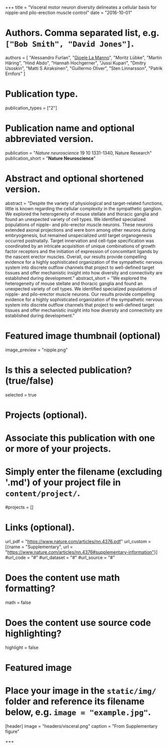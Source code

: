 +++
title = "Visceral motor neuron diversity delineates a cellular basis for nipple-and pilo-erection muscle control"
date = "2016-10-01"

# Authors. Comma separated list, e.g. `["Bob Smith", "David Jones"]`.
authors = [
"Alessandro Furlan", 
"<u>Gioele La Manno</u>", 
"Moritz Lübke", 
"Martin Häring", 
"Hind Abdo", 
"Hannah Hochgerner", 
"Jussi Kupari", 
"Dmitry Usoskin", 
"Matti S Airaksinen", 
"Guillermo Oliver", 
"Sten Linnarsson", 
"Patrik Ernfors"
]

# Publication type.
publication_types = ["2"]

# Publication name and optional abbreviated version.
publication = "*Nature neuroscience* 19 10 1331-1340, Nature Research"
publication_short = "**Nature Neuroscience**"

# Abstract and optional shortened version.
abstract = "Despite the variety of physiological and target-related functions, little is known regarding the cellular complexity in the sympathetic ganglion. We explored the heterogeneity of mouse stellate and thoracic ganglia and found an unexpected variety of cell types. We identified specialized populations of nipple- and pilo-erector muscle neurons. These neurons extended axonal projections and were born among other neurons during embryogenesis, but remained unspecialized until target organogenesis occurred postnatally. Target innervation and cell-type specification was coordinated by an intricate acquisition of unique combinations of growth factor receptors and the initiation of expression of concomitant ligands by the nascent erector muscles. Overall, our results provide compelling evidence for a highly sophisticated organization of the sympathetic nervous system into discrete outflow channels that project to well-defined target tissues and offer mechanistic insight into how diversity and connectivity are established during development."
abstract_short = "We explored the heterogeneity of mouse stellate and thoracic ganglia and found an unexpected variety of cell types. We identified specialized populations of nipple- and pilo-erector muscle neurons. Our results provide compelling evidence for a highly sophisticated organization of the sympathetic nervous system into discrete outflow channels that project to well-defined target tissues and offer mechanistic insight into how diversity and connectivity are established during development."

# Featured image thumbnail (optional)
image_preview = "nipple.png"

# Is this a selected publication? (true/false)
selected = true

# Projects (optional).
#   Associate this publication with one or more of your projects.
#   Simply enter the filename (excluding '.md') of your project file in `content/project/`.
#projects = []

# Links (optional).
url_pdf = "https://www.nature.com/articles/nn.4376.pdf"
url_custom = [{name = "Supplementary", url = "https://www.nature.com/articles/nn.4376#supplementary-information"}]
#url_code = "#"
#url_dataset = "#"
#url_source = "#"


# Does the content use math formatting?
math = false

# Does the content use source code highlighting?
highlight = false

# Featured image
# Place your image in the `static/img/` folder and reference its filename below, e.g. `image = "example.jpg"`.
[header]
image = "headers/visceral.png"
caption = "From Supplementary figure"

+++
